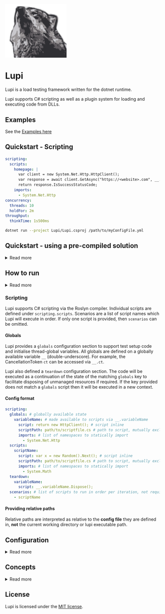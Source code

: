 <img
    alt="Lupi"
    src="https://github.com/joshuagenders/lupi/blob/main/Logo.png"
    width="200"
/>

# Lupi

Lupi is a load testing framework written for the dotnet runtime.

Lupi supports C# scripting as well as a plugin system for loading and executing code from DLLs.

## Examples

See the [Examples here](https://github.com/joshuagenders/Lupi/tree/main/Lupi.Examples)

## Quickstart - Scripting

```yaml
scripting:
  scripts:
    homepage: |
      var client = new System.Net.Http.HttpClient();
      var response = await client.GetAsync("https://<website>.com", __.ct);
      return response.IsSuccessStatusCode;
    imports:
      - System.Net.Http
concurrency:
  threads: 10
  holdFor: 2m
throughput:
  thinkTime: 1s500ms
```

```bash
dotnet run --project Lupi/Lupi.csproj /path/to/myConfigFile.yml
```

## Quickstart - using a pre-compiled solution

<details>
  <summary>Read more</summary>

### Pre-requisites

- [.NET 6 SDK](https://dotnet.microsoft.com/download)

### Create a test solution (skip if using an existing solution)

Lupi uses a plugin architecture. Start by writing a test and then publish your test solution.

```bash
dotnet new sln
dotnet new classlib -o TestLibrary
dotnet sln add TestLibrary/TestLibrary.csproj
echo "
using System.Net.Http;
using System.Threading;
using System.Threading.Tasks;

namespace TestLibrary
{
    public class PerformanceTest
    {
        public async Task Get(CancellationToken ct)
        {
            var result = await new HttpClient().GetAsync(\"https://<website>.com/\", ct);
            result.EnsureSuccessStatusCode();
        }
    }
}

" >> TestLibrary/PerformanceTest.cs
```

### Publish test solution

```bash
dotnet publish -c Release
```

### Create configuration file

Create a configuration file. Here's a simple example - the full configuration specification is found further below.

```yaml
test:
  assemblyPath: path/to/my.dll
  testClass: MyNamespace.MyClass # e.g. TestLibrary.PerformanceTest
  testMethod: MyMethod # e.g. Get
concurrency:
  threads: 10
  rampUp: 10s
  holdFor: 2m
throughput:
  thinkTime: 1s500ms
```

</details>

## How to run

<details>
  <summary>Read more</summary>

### Run Lupi from source

```bash
dotnet run --project Lupi/Lupi.csproj /path/to/myConfigFile.yml
```

### Run Lupi with Docker

Assuming `test_config.yaml` is in the current working directory.

#### Git Bash (Windows)

```bash
MSYS_NO_PATHCONV=1 docker run --rm --name lupi -it -v `pwd -W`:/usr/src/project joshuagenders/lupi:slim-latest /usr/src/project/test_config.yaml
```

#### CMD (Windows)

```bash
docker run --rm --name lupi -it -v %cd%:/usr/src/project joshuagenders/lupi:slim-latest /usr/src/project/test_config.yaml
```

### Images

There are [two images available](https://hub.docker.com/r/joshuagenders/lupi) for Lupi.

The `latest` tag is based on [microsoft-playwright](https://hub.docker.com/_/microsoft-playwright) and should only be used when a headless browser is required as a test dependency.

The other image is `slim-latest` which is recommended for most use cases, and is based on `mcr.microsoft.com/dotnet/runtime`.

</details>

### Scripting

Lupi supports C# scripting via the Roslyn compiler.
Individual scripts are defined under `scripting.scripts`.
Scenarios are a list of script names which Lupi will execute in order. If only one script is provided, then `scenarios` can be omitted.

#### Globals

Lupi provides a `globals` configuration section to support test setup code and initialise thread-global variables.
All globals are defined on a globally available variable `__` (double-underscore).
For example, the CancellationToken `ct` can be accessed via `__.ct`.

Lupi also defined a `teardown` configuration section. The code will be executed as a continuation of the state of the matching `globals` key to facilitate disposing of unmanaged resources if required. If the key provided does not match a `globals` script then it will be executed in a new context.

#### Config format

```yaml
scripting:
  globals: # globally available state
    variableName: # made available to scripts via __.variableName
      script: return new HttpClient(); # script inline
      scriptPath: path/to/scriptfile.cs # path to script, mutually exclusive with script
      imports: # list of namespaces to statically import
        - System.Net.Http
  scripts:
    scriptName:
      script: var x = new Random().Next(); # script inline
      scriptPath: path/to/scriptfile.cs # path to script, mutually exclusive with script
      imports: # list of namespaces to statically import
        - System.Math
  teardown:
    variableName:
      script: __.variableName.Dispose();
  scenarios: # list of scripts to run in order per iteration, not required if there is only one script
    - scriptName
```

#### Providing relative paths

Relative paths are interpreted as relative to the **config file** they are defined in, **not** the current working directory or lupi executable path.

## Configuration

<details>
  <summary>Read more</summary>

```yaml
scripting:
    globals: # globally available state
        variableName:
            script: return new HttpClient(); # script inline
            scriptPath: path/to/scriptfile.cs # path to script, mutually exclusive with script
            imports: # list of namespaces to statically import
                - System.Net.Http
    scripts:
        scriptName:
            script: var x = new Random().Next(); # script inline
            scriptPath: path/to/scriptfile.cs # path to script, mutually exclusive with script
            imports: # list of namespaces to statically import
                - System.Math
    teardown:
      variableName: __.variableName.Dispose();
    scenarios: # list of scripts to run in order per iteration, not required if there is only one script
        - scriptName
test:
    assemblyPath: path/to/my.dll # relative to the the configuration file or full path
    singleTestClassInstance: true
    testClass: MyNamespace.MyClass
    testMethod: MyMethod # for overridden methods, will select the method with the least parameters
    setupClass: MyNamespace.SetupClass
    setupMethod: Init # executed once before test method execution
    teardownClass: MyNamespace.TeardownClass
    teardownMethod: Teardown # executed once at the end of the test
throughput:
    thinkTime: 1s500ms
    tps: 20 # tests per second
    rampUp: 20s
    holdFor: 10m
    rampDown: 2m
    # mutually exclusive to other throughput parameters.
    # do not provide both phases AND tps, rampUp, holdFor or rampDown, as phases are generated from them when provided.
    phases:
    -   # rampup
        duration: 2m
        from: 10
        to: 20
    -
        duration: 10s
        tps: 20
    -   # rampdown
        duration: 20s
        from: 20
        to: 0
concurrency:
    threads: 10
    rampUp: 10s
    holdFor: 2m10s
    rampDown: 10s
    openWorkload: true # i.e. can add additional threads when throughput is not met
    minThreads: 3 # requires open workload
    maxThreads: 1500 # requires open workload
    threadIdleKillTime: 5s # idle threads will exit if idle for too long. requires open workload.
    # phases are also supported for concurrency
    phases:
    -
        duration: 2m
        threads: 20
    -   duration: 30s
        from: 20
        to: 15
listeners:
    activeListeners:
    - file
    - statsd
    - console
    file:
        path: results.log
        format: {FinishedTime:dd/MM/yy H:mm:ss zzz};{Passed,5};{Duration}
    console:
        format: {FinishedTime:dd/MM/yy H:mm:ss zzz} - Passed: {Passed,5} - Duration: {Duration}
    statsd:
        host: 10.0.0.1
        port: 8125
        prefix: my.prefix
engine:
    resultPublishingInterval: 250ms # how often the result publishing handlers are invoked
    checkInterval: 150ms # how often thread levels / throughput is assessed
    aggregationInterval: 2s # how often results are aggregated, relies on the results being published (so ensure is greater than resultPublishingInterval)
exitConditions:
 - failed if PeriodAverage > 150 for 10 periods
 - passed if Min < 30.42 for 10 seconds
 - failed if Mean >= 600 for 10 minutes

baseConfig: BaseConfig.yml
```

### Environment Variables

Environment variables values can be interpolated into configuration files using the `${variable_name}` syntax.

E.g.

```yaml
listeners:
  statsd:
    host: ${STATSD_HOST}
```

### Base Config

When a `baseConfiguration` file is specified (relative to the configuration file, or the full path) then the config is loaded and merged.

Base configurations can also have their own base configurations; base configurations will be loaded until the property is blank or a circular reference is found.

### Logging

Lupi uses [Serilog](https://github.com/serilog/serilog) for logging. The available sinks are `File` and `Console`.

Logging can be configured through the [appsettings.json](Lupi/appsettings.json) file.

Also see [Serilog's configuration documentation](https://github.com/serilog/serilog-settings-configuration).

</details>

## Concepts

<details>
  <summary>Read more</summary>

## Concurrency and Throughput

Throughput (the number of requests) and concurrency (the number of possible concurrent test executions) are separate concepts in Lupi. Each can be ramped up or down independently of each other (though lowering concurrency may restrict the ability to meet desired throughput).

## Phases

Concurrency and throughput in Lupi tests are divided into stages called phases.
Each phase executes in order.

When you specify ramp up, holdFor and ramp down values, Lupi generates a phase for each at run time - known as standard phases.

### Standard phases

```yaml
concurrency:
  threads: 10
  rampUp: 10s
  holdFor: 2m30s
  rampDown: 20s
throughput:
  tps: 200
  rampUp: 30s
  holdFor: 2m
  rampDown: 30s
```

### Custom phases

Phases can be constant (tests per second `tps`), or a linear progression `from` one value `to` another.

```yaml
concurrency:
  - duration: 2m30s
    threads: 20
throughput:
  - # rampup
    duration: 2m
    from: 10
    to: 20
  - duration: 10s
    tps: 20
  - # rampdown
    duration: 20s
    from: 20
    to: 0
```

## Open Workload

Whenever throughput is specified Lupi uses an open workload. Specifying concurrency values along with throughput will create threads as desired, but they will wait until they are allowed to execute.

If `concurrency.openWorkload` is `true`, then the concurrency phases are ignored and Lupi will try and allocate as many threads as it needs to in order to reach desired tests per second, within the `concurrency.minThreads` and `concurrency.maxThreads` limits.

When concurrency phases are provided, then the number of threads is determined by the phases, and threads will wait until they are permitted to execute.
In both scenarios, setting thread levels too low will result in a closed workload as new thread allocation will not be possible.

## Reporting test results

The `Result`, `Duration` and `Passed` properties of a test result can be set by returning values from the test method.
The values are mapped based on return type:

- `Result` - return a `System.String`
- `Duration` - return a `System.TimeSpan`
- `Passed` - return a `System.Bool`

When an exception is raised or returned the test result is marked as failed.
If the object returned matches none of the above, then value types (excluding `bool`) will be serialised with `toString()`, and other types will be JSON serialised.

Exceptions are also JSON serialised into the `Result` property.

## Listeners

Listeners are used to process the results of tests.
The provided listeners are:

### File

On each test result, the file listener writes the `TestResult` to file. By default the format is JSON.
The `Format` configuration parameter is a `string.Format` string that uses variable names instead of integer indexes of an array.
Availble fields are:

- string ThreadName
- bool Passed
- string Result
- TimeSpan Duration
- DateTime FinishedTime

E.g.
`{FinishedTime:dd/MM/yy H:mm:ss zzz} - {Passed,5} - {Duration}`

### Statsd

The statsd listener sends test metrics to the configured statsd host.
metrics are prefixed with the configured prefix parameter.

Timers:

- success
- failure

Guages:

- threads

Counters (Lupi internals):

- taskstart
- taskcomplete
- requesttaskexecutionstart
- requesttaskexecutionend
- taskkillrequested
- taskkill
- diedofboredom

### Console

The console listener writes results to the console output.

The `Format` configuration parameter is a `string.Format` string that uses variable names instead of integer indexes of an array.

Available fields are:

`Lupi.Listeners.AggregatedResult`

- double Mean (ms)
- double StandardDeviation
- int Count
- double MovingAverage (ms)
- double Min (ms)
- double Max (ms)
- double PeriodMin (ms)
- double PeriodMax (ms)
- double PeriodAverage (ms)
- int PeriodErrorCount
- int PeriodSuccessCount

## Dependency Injection

Lupi will attempt to find and invoke a method in the provided test assembly that returns a `Microsoft.Extensions.DependencyInjection.IServiceProvider`.
The method must be defined as static or the owning class must have a default constructor.

E.g.

```csharp
public static IServiceProvider BuildServiceProvider() =>
    new ServiceCollection()
        .AddTransient<IInternalDependency, InternalDependency>()
        .BuildServiceProvider();

```

## Exit Conditions

Exit conditions are assessed in each aggregation period and the test exits with passed (`0`) or failed(`1`) return code.
The format is:
`<PassedFailed> if <Property> <operator> <value> for <period> <periodType>`

Valid property names are the same properties available in the console listener (`Lupi.Listeners.AggregatedResult`).

Valid operators are `<`, `>`, `>=`, `<=` and `=`.

Timing values (e.g. min, max) are in milliseconds.

Valid periodTypes are `seconds`, `minutes`, `periods`.

E.g.

```
failed if PeriodAverage > 150 for 10 periods
passed if Min < 30.42 for 10 seconds
failed if Mean >= 600 for 10 minutes
```

</details>

## License

Lupi is licensed under the [MIT license](https://github.com/joshuagenders/Lupi/blob/main/LICENSE).
